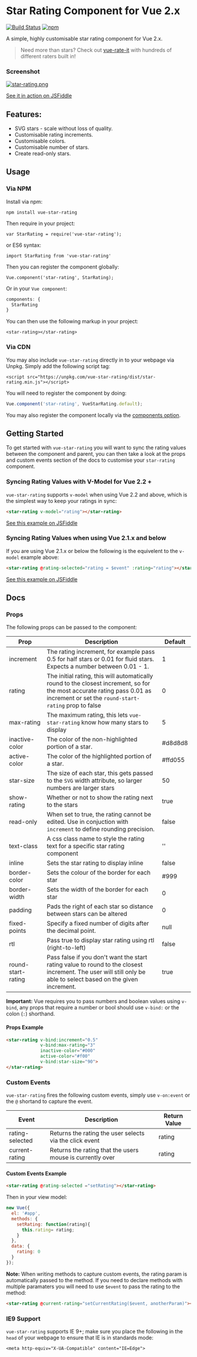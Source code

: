 # Star Rating Component for Vue 2.x

[![Build Status](https://travis-ci.org/craigh411/vue-star-rating.svg?branch=master)](https://travis-ci.org/craigh411/vue-star-rating)
[![npm](https://img.shields.io/npm/dt/vue-star-rating.svg)]()

A simple, highly customisable star rating component for Vue 2.x.

> Need more than stars? Check out [vue-rate-it](https://github.com/craigh411/vue-rate-it) with hundreds of different raters built in!

### Screenshot

[![star-rating.png](https://s9.postimg.org/v9up16tdb/star-rating.png)](https://postimg.org/image/63tqucs2z/)

[See it in action on JSFiddle](https://jsfiddle.net/craig_h_411/992o7cq5/)

## Features:

  - SVG stars - scale without loss of quality.
  - Customisable rating increments.
  - Customisable colors.
  - Customisable number of stars.
  - Create read-only stars.
 
## Usage

### Via NPM

Install via npm:

`npm install vue-star-rating`

Then require in your project:

`var StarRating = require('vue-star-rating');`

or ES6 syntax:

`import StarRating from 'vue-star-rating'`

Then you can register the component globally:

`Vue.component('star-rating', StarRating);`

Or in your `Vue component`:

```javascript
components: {
  StarRating
}
```

You can then use the following markup in your project:

`<star-rating></star-rating>`

### Via CDN

You may also include `vue-star-rating` directly in to your webpage via Unpkg. Simply add the following script tag:

`<script src="https://unpkg.com/vue-star-rating/dist/star-rating.min.js"></script>`

You will need to register the component by doing:

```javascript
Vue.component('star-rating', VueStarRating.default);
```

You may also register the component locally via the [components option](https://vuejs.org/v2/guide/components.html#Local-Registration).

## Getting Started

To get started with `vue-star-rating` you will want to sync the rating values between the component and parent, you can then take a look at the props and custom events section of the docs to customise your `star-rating` component.

### Syncing Rating Values with V-Model for Vue 2.2 +

`vue-star-rating` supports `v-model` when using Vue 2.2 and above, which is the simplest way to keep your ratings in sync:

```HTML
<star-rating v-model="rating"></star-rating>
```

[See this example on JSFiddle](https://jsfiddle.net/craig_h_411/mcz7oha2/)

###  Syncing Rating Values when using Vue 2.1.x and below

If you are using Vue 2.1.x or below the following is the equivelent to the `v-model` example above:

```HTML
<star-rating @rating-selected="rating = $event" :rating="rating"></star-rating>
```

[See this example on JSFiddle](https://jsfiddle.net/craig_h_411/npq5e21h/)

## Docs

### Props

The following props can be passed to the component:

| Prop  | Description | Default |
| ------------- | ------------- |-------------|
| increment  |  The rating increment, for example pass 0.5 for half stars or 0.01 for fluid stars. Expects a number between 0.01 - 1. | 1
| rating  | The initial rating, this will automatically round to the closest increment, so for the most accurate rating pass 0.01 as increment or set the `round-start-rating` prop to false  | 0 |
| max-rating  | The maximum rating, this lets `vue-star-rating` know how many stars to display | 5 |
| inactive-color  | The color of the non-highlighted portion of a star.  | #d8d8d8 |
| active-color  | The color of the highlighted portion of a star.  | #ffd055 |
| star-size  | The size of each star, this gets passed to the `SVG` width attribute, so  larger numbers are larger stars  | 50 |
| show-rating  | Whether or not to show the rating next to the stars  | true |
| read-only  | When set to true, the rating cannot be edited. Use in conjuction with `increment` to define rounding precision.  | false |
| text-class  | A css class name to style the rating text for a specific star rating component | '' |
| inline  | Sets the star rating to display inline | false |
| border-color  | Sets the colour of the border for each star | #999 |
| border-width  | Sets the width of the border for each star | 0 |
| padding  | Pads the right of each star so distance between stars can be altered | 0 |
| fixed-points  | Specify a fixed number of digits after the decimal point. | null |
| rtl  | Pass true to display star rating using rtl (right-to-left) | false |
| round-start-rating  | Pass false if you don't want the start rating value to round to the closest increment. The user will still only be able to select based on the given increment. | true |

**Important:** Vue requires you to pass numbers and boolean values using `v-bind`, any props that require a number or bool should use `v-bind:` or the colon (`:`) shorthand.

#### Props Example

```HTML
<star-rating v-bind:increment="0.5" 
             v-bind:max-rating="3" 
             inactive-color="#000" 
             active-color="#f00" 
             v-bind:star-size="90">
</star-rating>
```

### Custom Events

`vue-star-rating` fires the following custom events, simply use `v-on:event` or the `@` shortand to capture the event.

| Event  | Description | Return Value
| ------------- | ------------- |-----------|
| rating-selected  | Returns the rating the user selects via the click event |  rating
| current-rating  | Returns the rating that the users mouse is currently over  | rating


#### Custom Events Example

```HTML
<star-rating @rating-selected ="setRating"></star-rating>
```

Then in your view model:

```javascript
new Vue({
  el: '#app',
  methods: {
    setRating: function(rating){
      this.rating= rating;
    }
  },
  data: {
    rating: 0
  }
});

```

**Note:** When writing methods to capture custom events, the rating param is automatically passed to the method. If you need to declare methods with multiple paramaters you will need to use `$event` to pass the rating to the method:

```HTML
<star-rating @current-rating="setCurrentRating($event, anotherParam)"></star-rating>
```

### IE9 Support
  
  `vue-star-rating` supports IE 9+; make sure you place the following in the `head` of your webpage to ensure that IE is in standards mode:
  
`<meta http-equiv="X-UA-Compatible" content="IE=Edge">`
  
  
